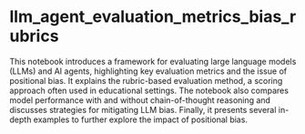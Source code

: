 # llm_agent_evaluation_metrics_bias_rubrics

This notebook introduces a framework for evaluating large language models (LLMs) and AI agents, highlighting key evaluation metrics and the issue of positional bias. It explains the rubric-based evaluation method, a scoring approach often used in educational settings. The notebook also compares model performance with and without chain-of-thought reasoning and discusses strategies for mitigating LLM bias. Finally, it presents several in-depth examples to further explore the impact of positional bias.

